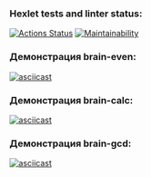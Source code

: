 ### Hexlet tests and linter status:
[![Actions Status](https://github.com/Kosmos3-14/fullstack-javascript-project-44/workflows/hexlet-check/badge.svg)](https://github.com/Kosmos3-14/fullstack-javascript-project-44/actions)
[![Maintainability](https://api.codeclimate.com/v1/badges/09a2890a3942ca430564/maintainability)](https://codeclimate.com/github/Kosmos3-14/fullstack-javascript-project-44/maintainability)

### Демонстрация brain-even:
[![asciicast](https://asciinema.org/a/8pmqqwoZko931LLwfkZHqzZRR.svg)](https://asciinema.org/a/8pmqqwoZko931LLwfkZHqzZRR)

### Демонстрация brain-calc:
[![asciicast](https://asciinema.org/a/ffaIxf1cSzfr2kcFmrxeWV9n2.svg)](https://asciinema.org/a/ffaIxf1cSzfr2kcFmrxeWV9n2)

### Демонстрация brain-gcd:
[![asciicast](https://asciinema.org/a/mVGi061gC7Qo8pxQuyDO60DZ5.svg)](https://asciinema.org/a/mVGi061gC7Qo8pxQuyDO60DZ5)